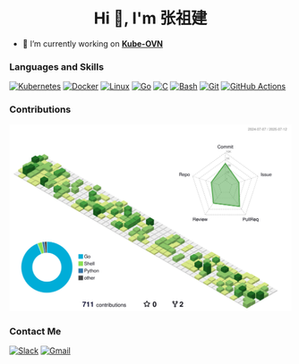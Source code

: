 <h1 align="center">Hi 👋, I'm 张祖建</h1>

- 🔭 I’m currently working on [**Kube-OVN**](https://github.com/kubeovn/kube-ovn)

<h3 align="left">Languages and Skills</h3>

[![Kubernetes](https://img.shields.io/badge/Kubernetes-326CE5?logo=kubernetes&logoColor=white)](#)
[![Docker](https://img.shields.io/badge/Docker-%232496ED.svg?logo=docker&logoColor=white)](#)
[![Linux](https://img.shields.io/badge/Linux-FCC624?logo=linux&logoColor=black)](#)
[![Go](https://img.shields.io/badge/Go-%2300ADD8.svg?logo=go&logoColor=white)](#)
[![C](https://img.shields.io/badge/C-%2300599C.svg?logo=c&logoColor=white)](#)
[![Bash](https://img.shields.io/badge/Bash-%23121011.svg?logo=gnu-bash&logoColor=white)](#)
[![Git](https://img.shields.io/badge/Git-%23F05032.svg?logo=git&logoColor=white)](#)
[![GitHub Actions](https://img.shields.io/badge/GitHub_Actions-%232088FF.svg?logo=github-actions&logoColor=white)](#)

<h3 align="left">Contributions</h3>

![](./profile-3d-contrib/profile-green-animate.svg)

<h3 align="left">Contact Me</h3>

[![Slack](https://img.shields.io/badge/Slack-4A154B?logo=slack&logoColor=white)](https://kube-ovn.slack.com/team/U035464TQ8G)
[![Gmail](https://img.shields.io/badge/Gmail-D14836?logo=gmail&logoColor=white)](mailto:zhangzujian.7@gmail.com)

